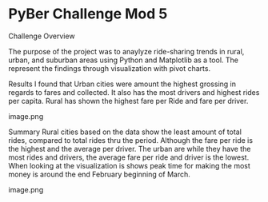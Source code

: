 # PyBer Challenge Mod 5
 Challenge
Overview

The purpose of the project was to anaylyze ride-sharing trends in rural, urban, and suburban areas using Python and Matplotlib as a tool. The represent the findings through visualization with pivot charts.

Results
I found that Urban cities were amount the highest grossing in regards to fares and collected. It also has the most drivers and highest rides per capita. Rural has shown the highest fare per Ride and fare per driver. 

image.png

Summary 
Rural cities based on the data show the least amount of total rides, compared to total rides thru the period. Although the fare per ride is the highest and the average per driver.  The urban are while they have the most rides and drivers, the average fare per ride and driver is the lowest. When looking at the visualization is shows peak time  for making the most money is around the end February beginning of March. 

image.png